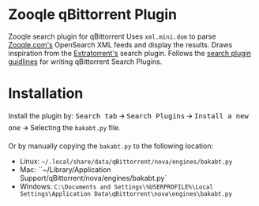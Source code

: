 # Zooqle qBittorrent Plugin
Zooqle search plugin for qBittorrent
Uses `xml.mini.dom` to parse [Zooqle.com's](https://zooqle.com/) OpenSearch XML feeds and display the results. Draws inspiration from the [Extratorrent's](https://github.com/qbittorrent/qBittorrent/blob/master/src/searchengine/nova/engines/extratorrent.py) search plugin.
Follows the [search plugin guidlines](https://github.com/qbittorrent/qBittorrent/wiki/How-to-write-a-search-plugin) for writing qBittorrent Search Plugins.

# Installation
Install the plugin by:
<kbd>Search tab</kbd> 🡪 <kbd>Search Plugins</kbd> 🡪 <kbd>Install a new one</kbd> 🡪 Selecting the `bakabt.py` file.

Or by manually copying the `bakabt.py` to the following location:
  * Linux: `~/.local/share/data/qBittorrent/nova/engines/bakabt.py`
  * Mac: ``~/Library/Application Support/qBittorrent/nova/engines/bakabt.py`
  * Windows: `C:\Documents and Settings\%USERPROFILE%\Local Settings\Application Data\qBittorrent\nova\engines\bakabt.py`
